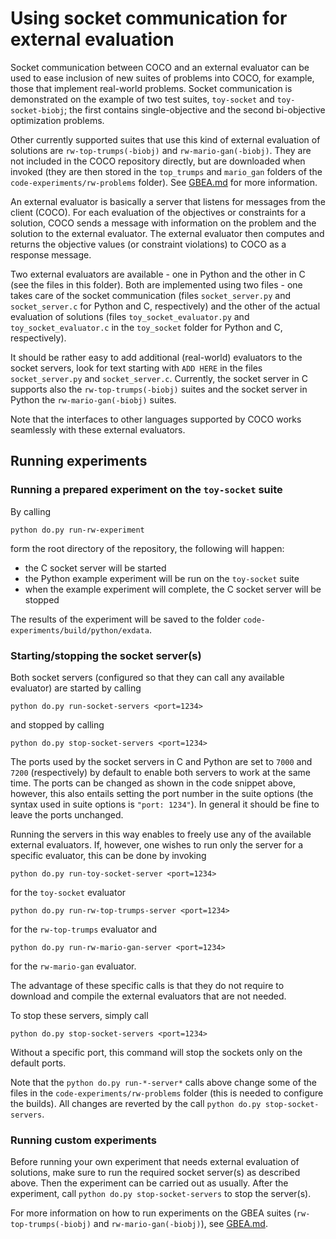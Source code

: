 # Using socket communication for external evaluation 

Socket communication between COCO and an external evaluator can be used to ease inclusion 
of new suites of problems into COCO, for example, those that implement real-world problems. 
Socket communication is demonstrated on the example of two test suites, `toy-socket` and 
`toy-socket-biobj`; the first contains single-objective and the second bi-objective optimization problems.

Other currently supported suites that use this kind of external evaluation of
solutions are `rw-top-trumps(-biobj)` and `rw-mario-gan(-biobj)`. They are not included in the
COCO repository directly, but are downloaded when invoked (they are then stored in the
`top_trumps` and `mario_gan` folders of the `code-experiments/rw-problems` folder).
See [GBEA.md](GBEA.md) for more information.

An external evaluator is basically a server that listens for messages
from the client (COCO). For each evaluation of the objectives or constraints
for a solution, COCO sends a message with information
on the problem and the solution to the external evaluator. The external evaluator then 
computes and returns the objective values (or constraint violations) to COCO as a response message.

Two external evaluators are available - one in Python and the other in C (see the files
in this folder). Both are implemented using two files - one takes care of the socket 
communication (files `socket_server.py` and `socket_server.c` for Python and C, respectively) 
and the other of the actual evaluation of solutions (files `toy_socket_evaluator.py` and 
`toy_socket_evaluator.c` in the `toy_socket` folder for Python and C, respectively). 

It should be rather easy to add additional (real-world) evaluators to the socket servers, 
look for text starting with `ADD HERE` in the files `socket_server.py` and `socket_server.c`.
Currently, the socket server in C supports also the `rw-top-trumps(-biobj)` suites and the socket
server in Python the `rw-mario-gan(-biobj)` suites.

Note that the interfaces to other languages supported by COCO works seamlessly with these external
evaluators.

## Running experiments

### Running a prepared experiment on the `toy-socket` suite

By calling

````
python do.py run-rw-experiment
````

form the root directory of the repository, the following will happen:
- the C socket server will be started
- the Python example experiment will be run on the `toy-socket` suite
- when the example experiment will complete, the C socket server will be stopped

The results of the experiment will be saved to the folder `code-experiments/build/python/exdata`.

### Starting/stopping the socket server(s)

Both socket servers (configured so that they can call any available evaluator) are started by calling

````
python do.py run-socket-servers <port=1234>
````

and stopped by calling

````
python do.py stop-socket-servers <port=1234>
````

The ports used by the socket servers in C and Python are set to `7000` and `7200` (respectively)
by default to enable both servers to work at the same time. The ports can be changed as shown
in the code snippet above, however, this also entails setting the port number in the suite
options (the syntax used in suite options is `"port: 1234"`). In general it should be fine to leave
the ports unchanged.

Running the servers in this way enables to freely use any of the available external evaluators.
If, however, one wishes to run only the server for a specific evaluator, this can be done by invoking

````
python do.py run-toy-socket-server <port=1234>
````
for the `toy-socket` evaluator

````
python do.py run-rw-top-trumps-server <port=1234>
````
for the `rw-top-trumps` evaluator and

````
python do.py run-rw-mario-gan-server <port=1234>
````
for the `rw-mario-gan` evaluator.

The advantage of these specific calls is that they do not require to download and compile the 
external evaluators
that are not needed.

To stop these servers, simply call
````
python do.py stop-socket-servers <port=1234>
````

Without a specific port, this command will stop the sockets only on the default ports. 

Note that the `python do.py run-*-server*` calls above change some of the files in the 
`code-experiments/rw-problems` folder (this is needed to configure the builds). All changes are 
reverted by the call `python do.py stop-socket-servers`.

### Running custom experiments

Before running your own experiment that needs external evaluation of solutions, make sure to
run the required socket server(s) as described above. Then the experiment can be carried out as
usually. After the experiment, call `python do.py stop-socket-servers` to stop the server(s).

For more information on how to run experiments on the GBEA suites (`rw-top-trumps(-biobj)` and 
`rw-mario-gan(-biobj)`), see [GBEA.md](GBEA.md).